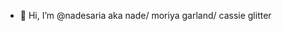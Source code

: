 - 👋 Hi, I’m @nadesaria
aka nade/ moriya garland/ cassie glitter

<!---
nadesaria/nadesaria is a ✨ special ✨ repository because its `README.md` (this file) appears on your GitHub profile.
You can click the Preview link to take a look at your changes.
--->
